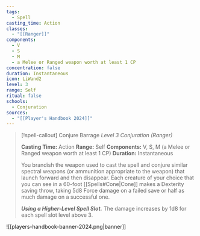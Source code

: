 ```yaml
---
tags:
  - Spell
casting_time: Action
classes:
  - "[[Ranger]]"
components:
  - V
  - S
  - M
  - a Melee or Ranged weapon worth at least 1 CP
concentration: false
duration: Instantaneous
icon: LiWand2
level: 3
range: Self
ritual: false
schools:
  - Conjuration
sources: 
  - "[[Player's Handbook 2024]]"
---
```

>[!spell-callout] Conjure Barrage
>_Level 3 Conjuration (Ranger)_
>
>**Casting Time:** Action
>**Range:** Self
>**Components:** V, S, M (a Melee or Ranged weapon worth at least 1 CP)
>**Duration:** Instantaneous
>
>You brandish the weapon used to cast the spell and conjure similar spectral weapons (or ammunition appropriate to the weapon) that launch forward and then disappear. Each creature of your choice that you can see in a 60-foot [[Spells#Cone\|Cone]] makes a Dexterity saving throw, taking 5d8 Force damage on a failed save or half as much damage on a successful one.
>
>**_Using a Higher-Level Spell Slot._** The damage increases by 1d8 for each spell slot level above 3.


![[players-handbook-banner-2024.png|banner]]